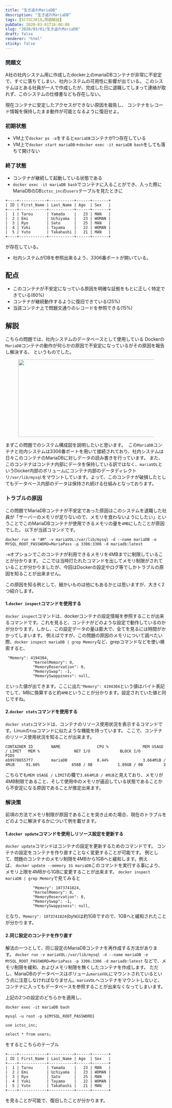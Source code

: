 ```yaml
---
title: "生き返れMariaDB"
description: "生き返れMariaDB"
tags: [ICTSC2019,問題解説]
pubDate: 2020-03-01T16:00:00
slug: "2020/03/01/生き返れMariaDB"
draft: false
renderer: "html"
sticky: false
---
```



<h3 id="%E6%A6%82%E8%A6%81">問題文  </h3>



<p>A社の社内システム用に作成したdocker上のmariaDBコンテナが非常に不安定で、すぐに落ちてしまい、社内システムの可用性に影響が出ている。 このシステムはとある社員が一人で作成したが、完成した日に退職してしまって連絡が取れず、このシステムの仕様書なども存在しない。</p>



<p>現在コンテナに安定したアクセスができない原因を報告し、 コンテナをレコード情報を保持したまま動作が可能となるように復旧せよ。</p>



<h3 id="%E5%88%9D%E6%9C%9F%E7%8A%B6%E6%85%8B">初期状態&nbsp;<a href="https://wiki.icttoracon.net/ictsc2019/problems/takuya_takahashi:container/blog/#%E5%88%9D%E6%9C%9F%E7%8A%B6%E6%85%8B"></a>&nbsp;</h3>



<ul><li>VM上で<code>docker ps -a</code>をすると<code>mariaDB</code>コンテナが1つ存在している</li><li>VM上で<code>docker start mariaDB</code>→<code>docker exec -it mariaDB bash</code>をしても落ちて開けない</li></ul>



<h3 id="%E7%B5%82%E4%BA%86%E7%8A%B6%E6%85%8B">終了状態&nbsp;<a href="https://wiki.icttoracon.net/ictsc2019/problems/takuya_takahashi:container/blog/#%E7%B5%82%E4%BA%86%E7%8A%B6%E6%85%8B"></a>&nbsp;</h3>



<ul><li>コンテナが継続して起動している状態である</li><li><code>docker exec -it mariaDB bash</code>でコンテナに入ることができ、入った際にMariaDBのDB<code>ictsc_inc</code>の<code>users</code>テーブルを見たときに</li></ul>


<div class="wp-block-syntaxhighlighter-code "><pre class="brush: plain; title: ; title: ; notranslate" title=""><code>+----+------------+-----------+------+-------+
| ID | First_Name | Last_Name | Age  | Sex   |
+----+------------+-----------+------+-------+
|  1 | Tarou      | Yamada    |   23 | MAN   |
|  2 | Emi        | Uchiyama  |   23 | WOMAN |
|  3 | Ryo        | Sato      |   25 | MAN   |
|  4 | Yuki       | Tayama    |   22 | WOMAN |
|  5 | Yuto       | Takahashi |   21 | MAN   |
+----+------------+-----------+------+-------+</code></pre></div>


<p>が存在している。</p>



<ul><li>社内システムがDBを参照出来るよう、3306番ポートが開いている。</li></ul>



<h2 id="%E9%85%8D%E7%82%B9">配点&nbsp;<a href="https://wiki.icttoracon.net/ictsc2019/problems/takuya_takahashi:container/blog/#%E9%85%8D%E7%82%B9"></a>&nbsp;</h2>



<ul><li>このコンテナが不安定になっている原因を明確な証拠をもとに正しく特定できている(60%)</li><li>コンテナが継続動作するように復旧できている(25%)</li><li>当該コンテナ上で問題文通りのレコードを参照できる(15%)</li></ul>



<h2 id="%E8%A7%A3%E8%AA%AC">解説&nbsp;<a href="https://wiki.icttoracon.net/ictsc2019/problems/takuya_takahashi:container/blog/#%E8%A7%A3%E8%AA%AC"></a>&nbsp;</h2>



<p>こちらの問題では、社内システムのデータベースとして使用している Dockerの<code>MariaDB</code>コンテナの動作が何らかの原因で不安定になっているがその原因を報告し解決する、 というものでした。</p>



<figure class="wp-block-image size-large"><img decoding="async" loading="lazy" width="512" height="241" src="/images/wp/2020/03/flow-1-512x241.png.webp" alt="" class="wp-image-3171" /></figure>



<p>まずこの問題でのシステム構成図を説明したいと思います。&nbsp;&nbsp;この<code>MariaDB</code>コンテナと社内システムは3306番ポートを用いて接続されており、社内システムは日々このコンテナのMariaDBに対しデータの読み書きを行っています。 また、このコンテナはコンテナ内部にデータを保持している訳ではなく、<code>mariaVOL</code>というDocker内部のボリュームにコンテナ内部のデータディレクトリ<code>/var/lib/mysql</code>をマウントしています。よって、このコンテナが破損したとしてもデータベース内部のデータは保持され続ける仕組みとなっております。</p>



<h3 id="%E3%83%88%E3%83%A9%E3%83%96%E3%83%AB%E3%81%AE%E5%8E%9F%E5%9B%A0">トラブルの原因&nbsp;<a href="https://wiki.icttoracon.net/ictsc2019/problems/takuya_takahashi:container/blog/#%E3%83%88%E3%83%A9%E3%83%96%E3%83%AB%E3%81%AE%E5%8E%9F%E5%9B%A0"></a>&nbsp;</h3>



<p>この問題でMariaDBコンテナが不安定であった原因はこのシステムを退職した社員が「サーバーのメモリが足りないので、メモリを食わないようにしたい」ということでこのMariaDBコンテナが使用できるメモリの量を<code>4MB</code>にしたことが原因でした。 以下が当該コマンドです。</p>



<p><code>docker run -m "4M" -v mariaVOL:/var/lib/mysql -d --name mariaDB -e MYSQL_ROOT_PASSWORD=MariaPass -p 3306:3306 -d mariadb:latest</code></p>



<p><code>-m</code>オプションでこのコンテナが利用できるメモリを4MBまでに制限していることが分かります。 ここでは当時打たれたコマンドを出してメモリ制限がされていることが分かりましたが、今回はDockerの設定やログ等でしかトラブルの原因を知ることが出来ません。</p>



<p>この原因を知る例として、細かいものは他にもあるかとは思いますが、大きく2つ紹介します。</p>



<h4 id="1.docker%20inspect%E3%82%B3%E3%83%9E%E3%83%B3%E3%83%89%E3%82%92%E4%BD%BF%E7%94%A8%E3%81%99%E3%82%8B">1.<code>docker inspect</code>コマンドを使用する&nbsp;<a href="https://wiki.icttoracon.net/ictsc2019/problems/takuya_takahashi:container/blog/#1.docker%20inspect%E3%82%B3%E3%83%9E%E3%83%B3%E3%83%89%E3%82%92%E4%BD%BF%E7%94%A8%E3%81%99%E3%82%8B"></a>&nbsp;</h4>



<p><code>docker inspect</code>コマンドは、dockerコンテナの設定情報を参照することが出来るコマンドです。これを見ると、コンテナがどのような設定で動作しているのかが分かります。しかし、この設定データの量は膨大で、全てを見るには時間がかかってしまいます。 例えばですが、この問題の原因のメモリについて調べたい際、<code>docker inspect mariaDB | grep Memory</code>など、grepコマンドなどを使い検索すると、</p>


<div class="wp-block-syntaxhighlighter-code "><pre class="brush: plain; title: ; title: ; notranslate" title=""><code> &quot;Memory&quot;: 4194304,
            &quot;KernelMemory&quot;: 0,
            &quot;MemoryReservation&quot;: 0,
            &quot;MemorySwap&quot;: -1,
            &quot;MemorySwappiness&quot;: null,</code></pre></div>


<p>といった値が出てきます。ここに出た<code>"Memory": 4194304</code>という値はバイト表記でして、MBに換算すると約<code>4MB</code>ということが分かります。設定されていた値と同じですね。</p>



<h4 id="2.docker%20stats%E3%82%B3%E3%83%9E%E3%83%B3%E3%83%89%E3%82%92%E4%BD%BF%E7%94%A8%E3%81%99%E3%82%8B">2.<code>docker stats</code>コマンドを使用する&nbsp;<a href="https://wiki.icttoracon.net/ictsc2019/problems/takuya_takahashi:container/blog/#2.docker%20stats%E3%82%B3%E3%83%9E%E3%83%B3%E3%83%89%E3%82%92%E4%BD%BF%E7%94%A8%E3%81%99%E3%82%8B"></a>&nbsp;</h4>



<p><code>docker stats</code>コマンドは、コンテナのリソース使用状況を表示するコマンドです。Linuxの<code>top</code>コマンドに似たような機能を持っています。 ここで、コンテナのリソース使用状況を知ることが出来ます。</p>


<div class="wp-block-syntaxhighlighter-code "><pre class="brush: plain; title: ; title: ; notranslate" title=""><code>CONTAINER ID        NAME                CPU %               MEM USAGE / LIMIT   MEM %               NET I/O             BLOCK I/O           PIDS
eb99786557f7        mariaDB             8.44%               3.664MiB / 4MiB     91.60%              656B / 0B           1.89GB / 0B         3</code></pre></div>


<p>こちらでも<code>MEM USAGE / LIMIT</code>の欄で<code>3.664MiB / 4MiB</code>と見えており、メモリが4MB制限であること、そして使用中のメモリが逼迫している状態であることから不安定になる原因であることが推定出来ます。</p>



<h3 id="%E8%A7%A3%E6%B1%BA%E7%AD%96">解決策&nbsp;<a href="https://wiki.icttoracon.net/ictsc2019/problems/takuya_takahashi:container/blog/#%E8%A7%A3%E6%B1%BA%E7%AD%96"></a>&nbsp;</h3>



<p>前項の方法でメモリ制限が原因であることを突き止めた場合、現在のトラブルをどのように解決するかについて例を載せます。</p>



<h4 id="1.docker%20update%E3%82%B3%E3%83%9E%E3%83%B3%E3%83%89%E3%82%92%E4%BD%BF%E7%94%A8%E3%81%97%E3%83%AA%E3%82%BD%E3%83%BC%E3%82%B9%E8%A8%AD%E5%AE%9A%E3%82%92%E6%9B%B4%E6%96%B0%E3%81%99%E3%82%8B">1.<code>docker update</code>コマンドを使用しリソース設定を更新する&nbsp;<a href="https://wiki.icttoracon.net/ictsc2019/problems/takuya_takahashi:container/blog/#1.docker%20update%E3%82%B3%E3%83%9E%E3%83%B3%E3%83%89%E3%82%92%E4%BD%BF%E7%94%A8%E3%81%97%E3%83%AA%E3%82%BD%E3%83%BC%E3%82%B9%E8%A8%AD%E5%AE%9A%E3%82%92%E6%9B%B4%E6%96%B0%E3%81%99%E3%82%8B"></a>&nbsp;</h4>



<p><code>docker update</code>コマンドはコンテナの設定を更新するためのコマンドです。 コンテナの設定をコンテナを作り直すことなく変更することが可能です。 例として、問題のコンテナのメモリ制限を4MBから1GBへと緩和します。例えば、&nbsp;<code>docker update --memory 1G mariaDB</code>このコマンドを実行する事により、メモリ上限を4MBから1GBに変更することが出来ます。&nbsp;<code>docker inspect mariaDB | grep Memory</code>で見てみると</p>


<div class="wp-block-syntaxhighlighter-code "><pre class="brush: plain; title: ; title: ; notranslate" title=""><code>            &quot;Memory&quot;: 1073741824,
            &quot;KernelMemory&quot;: 0,
            &quot;MemoryReservation&quot;: 0,
            &quot;MemorySwap&quot;: -1,
            &quot;MemorySwappiness&quot;: null,</code></pre></div>


<p>となり、<code>Memory": 1073741824</code>(byte)は約1GBですので、1GBへと緩和されたことが分かります。</p>



<h4 id="2.%E5%90%8C%E3%81%98%E8%A8%AD%E5%AE%9A%E3%81%AE%E3%82%B3%E3%83%B3%E3%83%86%E3%83%8A%E3%82%92%E4%BD%9C%E3%82%8A%E7%9B%B4%E3%81%99">2.同じ設定のコンテナを作り直す&nbsp;<a href="https://wiki.icttoracon.net/ictsc2019/problems/takuya_takahashi:container/blog/#2.%E5%90%8C%E3%81%98%E8%A8%AD%E5%AE%9A%E3%81%AE%E3%82%B3%E3%83%B3%E3%83%86%E3%83%8A%E3%82%92%E4%BD%9C%E3%82%8A%E7%9B%B4%E3%81%99"></a>&nbsp;</h4>



<p>解法の一つとして、同じ設定のMariaDBコンテナを再作成する方法があります。&nbsp;<code>docker run -v mariaVOL:/var/lib/mysql -d --name mariaDB -e MYSQL_ROOT_PASSWORD=MariaPass -p 3306:3306 -d mariadb:latest</code>&nbsp;などで、メモリ制限を緩和、およびメモリ制限を無くしたコンテナを作成します。 ただし、MariaDBのデータベースはボリューム<code>mariaVOL</code>にマウントされているという点に注意しなければなりません。<code>mariaVOL</code>へコンテナをマウントしないと、コンテナに入ってもデータベースを参照することが出来なくなってしまいます。</p>



<p>上記の2つの設定のどちらかを適用し、</p>



<p><code>docker exec -it mariaDB bash</code></p>



<p><code>mysql -u root -p ${MYSQL_ROOT_PASSWORD}</code></p>



<p><code>use ictsc_inc;</code></p>



<p><code>select * from users;</code></p>



<p>をするとこちらのテーブル</p>


<div class="wp-block-syntaxhighlighter-code "><pre class="brush: plain; title: ; title: ; notranslate" title=""><code>+----+------------+-----------+------+-------+
| ID | First_Name | Last_Name | Age  | Sex   |
+----+------------+-----------+------+-------+
|  1 | Tarou      | Yamada    |   23 | MAN   |
|  2 | Emi        | Uchiyama  |   23 | WOMAN |
|  3 | Ryo        | Sato      |   25 | MAN   |
|  4 | Yuki       | Tayama    |   22 | WOMAN |
|  5 | Yuto       | Takahashi |   21 | MAN   |
+----+------------+-----------+------+-------+</code></pre></div>


<p>を見ることが可能で、復旧したことが分かります。</p>
